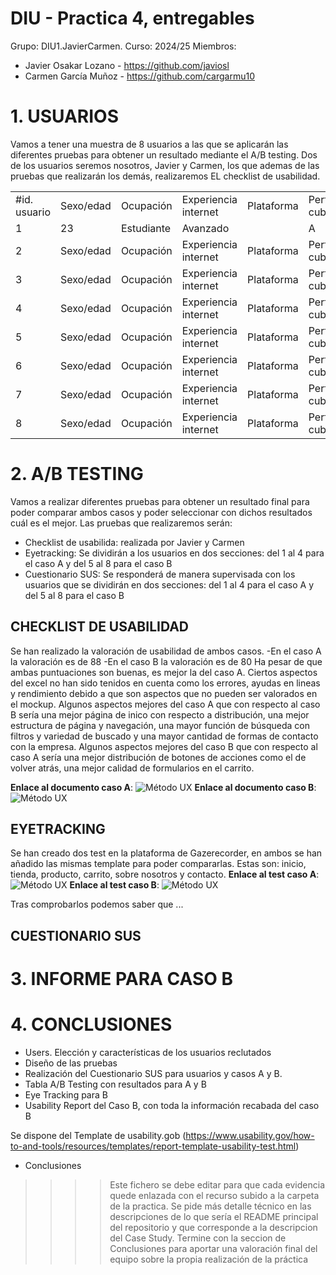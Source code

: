 # DIU - Practica 4, entregables


Grupo: DIU1.JavierCarmen.  Curso: 2024/25
Miembros:
 * Javier Osakar Lozano - https://github.com/javiosl
 * Carmen García Muñoz - https://github.com/cargarmu10

# 1. USUARIOS
Vamos a tener una muestra de 8 usuarios a las que se aplicarán las diferentes pruebas para obtener un resultado mediante el A/B testing. Dos de los usuarios seremos nosotros, Javier y Carmen, los que ademas de las pruebas que realizarán los demás, realizaremos EL checklist de usabilidad.

|   |   |   |   |   |   |   |   |
|---|---|---|---|---|---|---|---|
|#id. usuario|Sexo/edad|Ocupación|Experiencia internet|Plataforma|Perfil cubierto|TEST|SUS score|
|1|23|Estudiante|Avanzado||A|||
|2|Sexo/edad|Ocupación|Experiencia internet|Plataforma|Perfil cubierto|TEST|SUS score|
|3|Sexo/edad|Ocupación|Experiencia internet|Plataforma|Perfil cubierto|TEST|SUS score|
|4|Sexo/edad|Ocupación|Experiencia internet|Plataforma|Perfil cubierto|TEST|SUS score|
|5|Sexo/edad|Ocupación|Experiencia internet|Plataforma|Perfil cubierto|TEST|SUS score|
|6|Sexo/edad|Ocupación|Experiencia internet|Plataforma|Perfil cubierto|TEST|SUS score|
|7|Sexo/edad|Ocupación|Experiencia internet|Plataforma|Perfil cubierto|TEST|SUS score|
|8|Sexo/edad|Ocupación|Experiencia internet|Plataforma|Perfil cubierto|TEST|SUS score|


# 2. A/B TESTING
Vamos a realizar diferentes pruebas para obtener un resultado final para poder comparar ambos casos y poder seleccionar con dichos resultados cuál es el mejor.
Las pruebas que realizaremos serán:
  - Checklist de usabilida: realizada por Javier y Carmen
  - Eyetracking: Se dividirán a los usuarios en dos secciones: del 1 al 4 para el caso A y del 5 al 8 para el caso B
  - Cuestionario SUS: Se responderá de manera supervisada con los usuarios que se dividirán en dos secciones: del 1 al 4 para el caso A y del 5 al 8 para el caso B

## CHECKLIST DE USABILIDAD
Se han realizado la valoración de usabilidad de ambos casos.
-En el caso A la valoración es de 88
-En el caso B la valoración es de 80
Ha pesar de que ambas puntuaciones son buenas, es mejor la del caso A.
Ciertos aspectos del excel no han sido tenidos en cuenta como los errores, ayudas en lineas y rendimiento debido a que son aspectos que no pueden ser valorados en el mockup. 
Algunos aspectos mejores del caso A que con respecto al caso B sería una mejor página de inico con respecto a distribución, una mejor estructura de página y navegación, una mayor función de búsqueda con filtros y variedad de buscado y una mayor cantidad de formas de contacto con la empresa.
Algunos aspectos mejores del caso B que con respecto al caso A sería una mejor distribución de botones de acciones como el de volver atrás, una mejor calidad de formularios en el carrito.

**Enlace al documento caso A**: ![Método UX](Usability-review-casoA.xlsl) 
**Enlace al documento caso B**: ![Método UX](Usability-review-casoB.xlsl) 

## EYETRACKING
Se han creado dos test en la plataforma de Gazerecorder, en ambos se han añadido las mismas template para poder compararlas. Estas son: inicio, tienda, producto, carrito, sobre nosotros y contacto.
**Enlace al test caso A**: ![Método UX](https://app.gazerecorder.com/Study/Test?StudyID=f027e6cec345a44bb37466b8c2397e6c&lang=es&RespondentID=null)
**Enlace al test caso B**: ![Método UX](https://app.gazerecorder.com/Study/Test?StudyID=ef4248359652a88fa04db8e9bb470c07&lang=es&RespondentID=null)

Tras comprobarlos podemos saber que ...

## CUESTIONARIO SUS


# 3. INFORME PARA CASO B


# 4. CONCLUSIONES



- Users. Elección y características de los usuarios reclutados
- Diseño de las pruebas
- Realización del Cuestionario SUS para usuarios y casos A y B.
- Tabla A/B Testing con resultados para A y B
- Eye Tracking para B
- Usability Report del Caso B, con toda la información recabada del caso B

Se dispone del Template de usability.gob (https://www.usability.gov/how-to-and-tools/resources/templates/report-template-usability-test.html) 
- Conclusiones

>>>> Este fichero se debe editar para que cada evidencia quede enlazada con el recurso subido a la carpeta de la practica. Se pide más detalle técnico en las descripciones de lo que sería el README principal del repositorio y que corresponde a la descripcion del Case Study.
>>>> Termine con la seccion de Conclusiones para aportar una valoración final del equipo sobre la propia realización de la práctica
